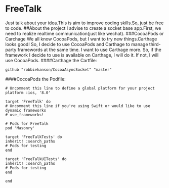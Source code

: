 # FreeTalk
Just talk about your idea.This is aim to improve coding skills.So, just be free to code.
##About the project
I advise to create a socket base app.First, we need to realize realtime communication(just like wechat).
###CocoaPods or Carchage
We all know CocoaPods, but I want to try new things.Carthage looks good! So, I decide to use CocoaPods and Carthage to manage third-party framewords at the same time. I want to use 
Carthage more. So, if the framework I decide to use is available on Carthage, I will do it.
If not, I will use CocoaPods.
####Carthage
the Cartfile:  

	github "robbiehanson/CocoaAsyncSocket" "master"

####CocoaPods
the Podfile:  

	# Uncomment this line to define a global platform for your project
  	platform :ios, '8.0'

  	target 'FreeTalk' do
  	# Uncomment this line if you're using Swift or would like to use dynamic frameworks
  	# use_frameworks!

  	# Pods for FreeTalk
  	pod 'Masonry'

  	target 'FreeTalkTests' do
    inherit! :search_paths
    # Pods for testing
  	end

  	target 'FreeTalkUITests' do
    inherit! :search_paths
    # Pods for testing
  	end

  	end  
